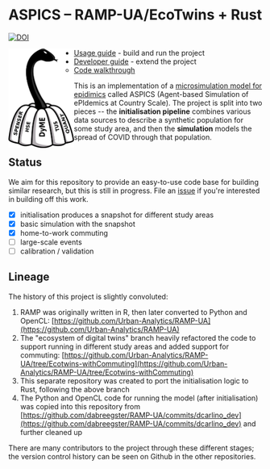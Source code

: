 # ASPICS – RAMP-UA/EcoTwins + Rust

[![DOI](https://zenodo.org/badge/440815189.svg)](https://zenodo.org/badge/latestdoi/440815189)

<img src="docs/logo.png" align="left" width="130"/>

- [Usage guide](docs/usage_guide.md) - build and run the project
- [Developer guide](docs/developer_guide.md) - extend the project
  - [Code walkthrough](docs/code_walkthrough.md)

This is an implementation of a
[microsimulation model for epidimics](https://www.sciencedirect.com/science/article/pii/S0277953621007930)
called ASPICS (Agent-based Simulation of ePIdemics at Country Scale). The
project is split into two pieces -- the **initialisation pipeline** combines
various data sources to describe a synthetic population for some study area, and
then the **simulation** models the spread of COVID through that population.

## Status

We aim for this repository to provide an easy-to-use code base for building
similar research, but this is still in progress. File an
[issue](https://github.com/dabreegster/rampfs/issues) if you're interested in
building off this work.

- [x] initialisation produces a snapshot for different study areas
- [x] basic simulation with the snapshot
- [x] home-to-work commuting
- [ ] large-scale events
- [ ] calibration / validation

## Lineage

The history of this project is slightly convoluted:

1. RAMP was originally written in R, then later converted to Python and OpenCL:
   [https://github.com/Urban-Analytics/RAMP-UA](https://github.com/Urban-Analytics/RAMP-UA)
2. The "ecosystem of digital twins" branch heavily refactored the code to
   support running in different study areas and added support for commuting:
   [https://github.com/Urban-Analytics/RAMP-UA/tree/Ecotwins-withCommuting](https://github.com/Urban-Analytics/RAMP-UA/tree/Ecotwins-withCommuting)
3. This separate repository was created to port the initialisation logic to
   Rust, following the above branch
4. The Python and OpenCL code for running the model (after initialisation) was
   copied into this repository from
   [https://github.com/dabreegster/RAMP-UA/commits/dcarlino_dev](https://github.com/dabreegster/RAMP-UA/commits/dcarlino_dev)
   and further cleaned up

There are many contributors to the project through these different stages; the
version control history can be seen on Github in the other repositories.
